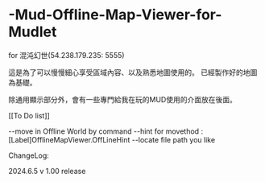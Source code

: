 # -Mud-Offline-Map-Viewer-for-Mudlet
for 混沌幻世(54.238.179.235: 5555)

這是為了可以慢慢細心享受區域內容、以及熟悉地圖使用的。
已經製作好的地圖為基礎。

除通用顯示部分外，會有一些專門給我在玩的MUD使用的介面放在後面。



[[To Do list]]

--move in Offline World by command
--hint for movethod : [Label]OfflineMapViewer.OffLineHint
--locate file path you like

ChangeLog:

2024.6.5
v 1.00 release
